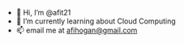 - 👋 Hi, I’m @afit21
- 🌱 I’m currently learning about Cloud Computing
- 📫 email me at afihogan@gmail.com

<!---
afit21/afit21 is a ✨ special ✨ repository because its `README.md` (this file) appears on your GitHub profile.
You can click the Preview link to take a look at your changes.
--->
